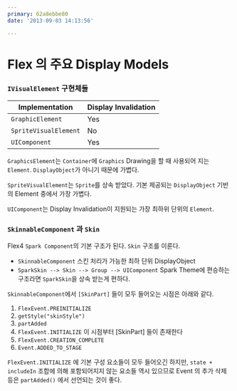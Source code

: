 ```yaml
---
primary: 62a8ebbe80
date: '2013-09-03 14:13:56'

---
```


Flex 의 주요 Display Models
================================================

### `IVisualElement` 구현체들 

|Implementation			|Display Invalidation	|
|------					|------					|
|`GraphicElement`		|Yes					|
|`SpriteVisualElement`	|No						|
|`UIComponent`			|Yes					|

`GraphicsElement`는 `Container`에 `Graphics` Drawing을 할 때 사용되어 지는 `Element`. `DisplayObject`가 아니기 때문에 가볍다.

`SpriteVisualElement`는 `Sprite`를 상속 받았다. 기본 제공되는 `DisplayObject` 기반의 Element 중에서 가장 가볍다.

`UIComponent`는 Display Invalidation이 지원되는 가장 최하위 단위의 `Element`.

### `SkinnableComponent` 과 `Skin` 

Flex4 `Spark Component`의 기본 구조가 된다. `Skin` 구조를 이룬다.

- `SkinnableComponent` 스킨 처리가 가능한 최하 단위 DisplayObject
- `SparkSkin --> Skin --> Group --> UIComponent` Spark Theme에 편승하는 구조라면 `SparkSkin`을 상속 받는게 편하다.


`SkinnableComponent`에서 `[SkinPart]` 들이 모두 들어오는 시점은 아래와 같다.

1. `FlexEvent.PREINITIALIZE` 
1. `getStyle("skinStyle")`
1. `partAdded`
1. `FlexEvent.INITIALIZE` 이 시점부터 [SkinPart] 들이 존재한다
1. `FlexEvent.CREATION_COMPLETE`
1. `Event.ADDED_TO_STAGE`

`FlexEvent.INITIALIZE` 에 기본 구성 요소들이 모두 들어오긴 하지만, `state + includeIn` 조합에 의해 포함되어지지 않는 요소들 역시 있으므로 Event 의 추가 삭제 등은 `partAdded()` 에서 선언되는 것이 좋다.